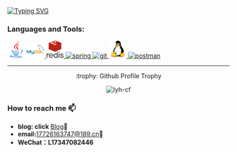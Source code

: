 [![Typing SVG](https://readme-typing-svg.demolab.com?font=Fira+Code&pause=1000&center=%E9%94%99%E8%AF%AF%E7%9A%84&vCenter=%E9%94%99%E8%AF%AF%E7%9A%84&multiline=true&repeat=%E7%9C%9F%E7%9A%84&random=%E9%94%99%E8%AF%AF%E7%9A%84&width=435&height=55&lines=Hi+there+%F0%9F%91%8B%EF%BC%8C;Welcome+to+My+Profile%EF%BC%8C;I+am+Luo+Yi+Heng%EF%BC%8C;A+back-end+developer+working+his+way+up+to+the+top%EF%BC%8C;I+hope+to+exchange+and+learn+with+you)](https://git.io/typing-svg)

<h3 align="left">Languages and Tools:</h3>
<p align="left">
<a href="https://www.java.com" target="_blank"> <img src="https://raw.githubusercontent.com/devicons/devicon/master/icons/java/java-original.svg" alt="java" width="40" height="40"/></a> 
<a href="https://www.mysql.com/" target="_blank"> <img src="https://raw.githubusercontent.com/devicons/devicon/master/icons/mysql/mysql-original-wordmark.svg" alt="mysql" width="40" height="40"/> </a>
<a href="https://redis.io" target="_blank"> <img src="https://raw.githubusercontent.com/devicons/devicon/master/icons/redis/redis-original-wordmark.svg" alt="redis" width="40" height="40"/> </a>
<a href="https://spring.io/" target="_blank"> <img src="https://www.vectorlogo.zone/logos/springio/springio-icon.svg" alt="spring" width="40" height="40"/> </a>
<a href="https://git-scm.com/" target="_blank"> <img src="https://www.vectorlogo.zone/logos/git-scm/git-scm-icon.svg" alt="git" width="40" height="40"/> </a>
<a href="https://www.linux.org/" target="_blank"> <img src="https://raw.githubusercontent.com/devicons/devicon/master/icons/linux/linux-original.svg" alt="linux" width="40" height="40"/> </a>
<a href="https://postman.com" target="_blank"> <img src="https://www.vectorlogo.zone/logos/getpostman/getpostman-icon.svg" alt="postman" width="40" height="40"/> </a>
</p>
<hr>

<div align="center">
<summary>:trophy: Github Profile Trophy</summary>
</div></p>
<!-- <div align="center"> <img src="https://github-profile-trophy.vercel.app/?username=lyh-cf&no-frame=true" /> </div> -->

<div  align="center"> <img src="https://github-readme-stats.vercel.app/api?username=lyh-cf&show_icons=true&theme=github_dark&cache_seconds=1800&locale=en" alt="lyh-cf" /> </div>


### How to reach me 📫 
- **blog: click** [Blog](https://blog.csdn.net/qq_62767608):memo:    
- **email:**<a href="mailto:17726163747@189.cn">17726163747@189.cn</a>:e-mail:
- **WeChat：L17347082446**
